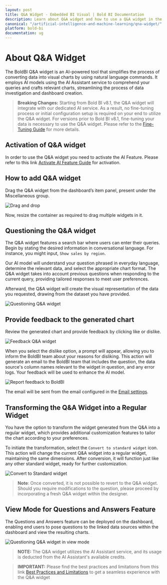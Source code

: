 ```yaml
---
layout: post
title: Q&A Widget - Embedded BI Visual | Bold BI Documentation
description: Learn about Q&A widget and how to use a Q&A widget in the dashboard designing through simple Natural language questions using Bold BI application.
canonical: "/artificial-intelligence-and-machine-learning/qna-widget/"
platform: bold-bi
documentation: ug
---
```


# About Q&A Widget
The BoldBI Q&A widget is an AI-powered tool that simplifies the process of converting data into visual charts by using natural language commands. It employs AI models using the AI Assistant service to comprehend your queries and crafts relevant charts, streamlining the process of data investigation and dashboard creation.

>**Breaking Changes:** Starting from Bold BI v8.1, the Q&A widget will integrate with our dedicated AI service. As a result, no fine-tuning process or initial configuration setup is required on your end to utilize the Q&A widget. 
For versions prior to Bold BI v8.1, fine-tuning your data is necessary to use the Q&A widget. Please refer to the [Fine-Tuning Guide](/utilities/fine-tuning-utility/) for more details.

## Activation of Q&A widget

In order to use the Q&A widget you need to activate the AI Feature. Please refer to this link [Activate AI Feature Guide](/artificial-intelligence-and-machine-learning/activate-ai-feature/) for activation.

## How to add Q&A widget
Drag the Q&A widget from the dashboard’s item panel, present under the Miscellaneous group.

![Drag and drop](/static/assets/artificial-intelligence-and-machine-learning/images/qna-widget/add-qnawidget.png)

Now, resize the container as required to drag multiple widgets in it.

## Questioning the Q&A widget 
The Q&A widget features a search bar where users can enter their queries. Begin by stating the desired information in conversational language. For instance, you might input, `Show sales by region`.

Our AI model will understand your question phrased in everyday language, determine the relevant data, and select the appropriate chart format. The Q&A widget takes into account previous questions when responding to the current query, providing tailored responses to meet user preferences.

Afterward, the Q&A widget will create the visual representation of the data you requested, drawing from the dataset you have provided.

![Questioning Q&A widget](/static/assets/artificial-intelligence-and-machine-learning/images/qna-widget/questioning-qna.png)

## Provide feedback to the generated chart
Review the generated chart and provide feedback by clicking like or dislike.

![Feedback Q&A widget](/static/assets/artificial-intelligence-and-machine-learning/images/qna-widget/feedback-qna.png)

When you select the dislike option, a prompt will appear, allowing you to inform the BoldBI team about your reasons for disliking. This action will generate an email to the BoldBI team that includes the question, the data source's column names relevant to the widget in question, and any error logs. Your feedback will be used to enhance the AI model.

![Report feedback to BoldBI](/static/assets/artificial-intelligence-and-machine-learning/images/qna-widget/reportfeedback-qna.png)

The email will be sent from the email configured in the [Email settings](https://help.boldbi.com/site-administration/email-settings/email-settings-configuration/). 


## Transforming the Q&A Widget into a Regular Widget

You have the option to transform the widget generated from the Q&A into a regular widget, which provides additional customization features to tailor the chart according to your preferences.

To initiate the transformation, select the `Convert to standard widget` icon. This action will change the current Q&A widget into a regular widget, maintaining the same dimensions. After conversion, it will function just like any other standard widget, ready for further customization.

![Convert to Standard widget](/static/assets/artificial-intelligence-and-machine-learning/images/qna-widget/converttostandard-qna.png)

>**Note**: Once converted, it is not possible to revert to the Q&A widget. Should you require modifications to the question, please proceed by incorporating a fresh Q&A widget within the designer.

## View Mode for Questions and Answers Feature

The Questions and Answers feature can be deployed on the dashboard, enabling end users to pose questions to the linked data sources within the dashboard and view the resulting charts.

![Questioning Q&A widget in view mode](/static/assets/artificial-intelligence-and-machine-learning/images/qna-widget/viewmode-qna.png)

>**NOTE:** The Q&A widget utilizes the AI Assistant service, and its usage is deducted from the AI Assistant's available credits.

> **IMPORTANT:** Please find the best practices and limitations from this link [Best Practices and Limitations](/artificial-intelligence-and-machine-learning/best-practices-and-limitations/) to get a seamless experience with the Q&A widget 